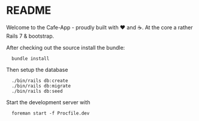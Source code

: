 # README

Welcome to the Cafe-App - proudly built with ❤️ and ☕.
At the core a rather Rails 7 & bootstrap.

After checking out the source install the bundle:

```
  bundle install
```

Then setup the database

```
  ./bin/rails db:create
  ./bin/rails db:migrate
  ./bin/rails db:seed
```

Start the development server with

```
  foreman start -f Procfile.dev
```
